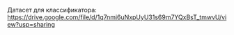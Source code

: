 Датасет для классификатора: https://drive.google.com/file/d/1q7nmi6uNxpUyU31s69m7YQxBsT_tmwvU/view?usp=sharing
